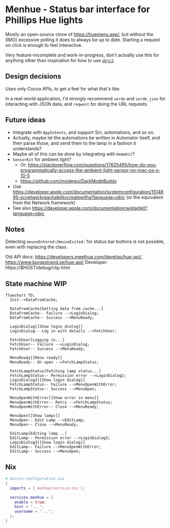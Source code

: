 # Menhue - Status bar interface for Phillips Hue lights

Mostly an open-source clone of https://huemenu.app/, but without the (IMO) excessive polling it does to always be up to date. Starting a request on click is enough to feel interactive.

Very feature-incomplete and work-in-progress, don't actually use this for anything other than inspiration for how to use [`objc2`](https://docs.rs/objc2/).


## Design decisions

Uses only Cocoa APIs, to get a feel for what that's like.

In a real-world application, I'd strongly recommend `serde` and `serde_json` for interacting with JSON data, and `reqwest` for doing the URL requests.


## Future ideas

- Integrate with `AppIntents`, and support Siri, automations, and so on.
- Actually, maybe let the automations be written in Automator itself, and then parse those, and send them to the lamp in a fashion it understands?
- Maybe all of this can be done by integrating with `HomeKit`?
- `SensorKit` for ambient light?
  - Or: https://stackoverflow.com/questions/17625495/how-do-you-programmatically-access-the-ambient-light-sensor-on-mac-os-x-10-5
  - https://github.com/insidegui/DarkModeBuddy
- Use https://developer.apple.com/documentation/systemconfiguration/1514895-scnetworkreachabilitycreatewitha?language=objc (or the equivalent from the Network framework)
- See also https://developer.apple.com/documentation/widgetkit?language=objc


## Notes

Detecting `mouseEntered:`/`mouseExited:` for status bar buttons is not possible, even with replacing the class.

Old API docs: https://developers.meethue.com/develop/hue-api/, https://www.burgestrand.se/hue-api/
Developer: https://$HOST/debug/clip.html


## State machine WIP

```mermaid
flowchart TD;
  Init-->DataFromCache;

  DataFromCache[Getting data from cache...]
  DataFromCache-- Failure -->LoginDialog;
  DataFromCache-- Success -->MenuReady;

  LoginDialog[[Show login dialog]]
  LoginDialog-- Log in with details -->FetchUser;

  FetchUser[Logging in...]
  FetchUser-- Failure -->LoginDialog;
  FetchUser-- Success -->MenuReady;

  MenuReady[[Menu ready]]
  MenuReady-- On open -->FetchLampStatus;

  FetchLampStatus[Fetching lamp status...]
  FetchLampStatus-- Permission error -->LoginDialog2;
  LoginDialog2[[Show login dialog]]
  FetchLampStatus-- Failure -->MenuOpenWithError;
  FetchLampStatus-- Success -->MenuOpen;

  MenuOpenWithError[[Show error in menu]]
  MenuOpenWithError-- Retry -->FetchLampStatus;
  MenuOpenWithError-- Close -->MenuReady;

  MenuOpen[[Show lamps]]
  MenuOpen-- Edit Lamp -->EditLamp;
  MenuOpen-- Close -->MenuReady;

  EditLamp[Editing lamp...]
  EditLamp-- Permission error -->LoginDialog3;
  LoginDialog3[[Show login dialog]]
  EditLamp-- Failure -->MenuOpenWithError;
  EditLamp-- Success -->MenuOpen;
```

## Nix

```nix
# darwin-configuration.nix
{
  imports = [ menhue/service.nix ];

  services.menhue = {
    enable = true;
    host = "...";
    username = "...";
  };
}
```
